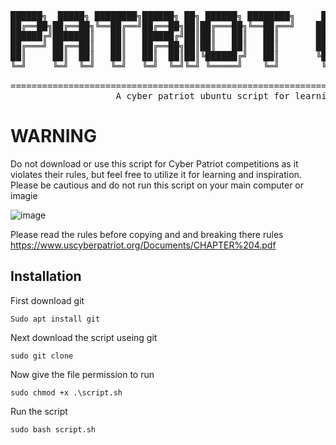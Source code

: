 <pre>
██████╗  █████╗ ████████╗██████╗ ██╗ ██████╗ ████████╗     ██████╗ ██╗   ██╗ █████╗ ██████╗ ██████╗ 
██╔══██╗██╔══██╗╚══██╔══╝██╔══██╗██║██╔═══██╗╚══██╔══╝    ██╔════╝ ██║   ██║██╔══██╗██╔══██╗██╔══██╗
██████╔╝███████║   ██║   ██████╔╝██║██║   ██║   ██║       ██║  ███╗██║   ██║███████║██████╔╝██║  ██║
██╔═══╝ ██╔══██║   ██║   ██╔══██╗██║██║   ██║   ██║       ██║   ██║██║   ██║██╔══██║██╔══██╗██║  ██║
██║     ██║  ██║   ██║   ██║  ██║██║╚██████╔╝   ██║       ╚██████╔╝╚██████╔╝██║  ██║██║  ██║██████╔╝
╚═╝     ╚═╝  ╚═╝   ╚═╝   ╚═╝  ╚═╝╚═╝ ╚═════╝    ╚═╝        ╚═════╝  ╚═════╝ ╚═╝  ╚═╝╚═╝  ╚═╝╚═════╝ 
                                                                                                    
======================================================================================================
                    A cyber patriot ubuntu script for learning and inspiration.
</pre>
# WARNING

Do not download or use this script for Cyber Patriot competitions as it violates their rules, but feel free to utilize it for learning and inspiration.
Please be cautious and do not run this script on your main computer or imagie 

![image](https://github.com/Zordux/cyber2/assets/87186832/76b337f9-3cc4-4f81-9de2-18c33215f1d0)

Please read the rules before copying and and breaking there rules
https://www.uscyberpatriot.org/Documents/CHAPTER%204.pdf

## Installation
First download git
```
Sudo apt install git
```
Next download the script useing git
```
sudo git clone
```
Now give the file permission to run
```
sudo chmod +x .\script.sh
``` 
Run the script
```
sudo bash script.sh
```